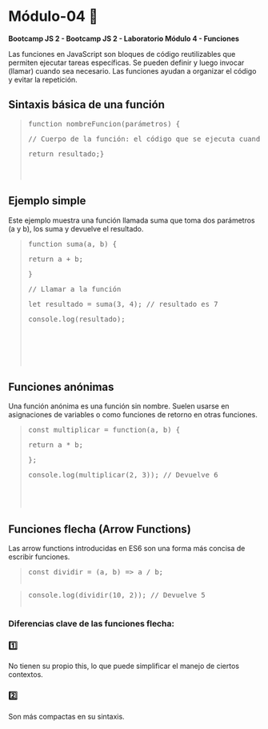 # Módulo-04  :lemon:

**Bootcamp JS 2 - Bootcamp JS 2 - Laboratorio Módulo 4 - Funciones**

Las funciones en JavaScript son bloques de código reutilizables que permiten ejecutar tareas específicas. Se pueden definir y luego invocar (llamar) cuando sea necesario. Las funciones ayudan a organizar el código y evitar la repetición.

## Sintaxis básica de una función

><pre>function nombreFuncion(parámetros) {
><pre>// Cuerpo de la función: el código que se ejecuta cuando se llama la función
><pre>return resultado;}

## Ejemplo simple

Este ejemplo muestra una función llamada suma que toma dos parámetros (a y b), los suma y devuelve el resultado.


><pre>function suma(a, b) {
><pre>return a + b;
><pre>}
><pre>// Llamar a la función
><pre>let resultado = suma(3, 4); // resultado es 7
><pre>console.log(resultado);

## Funciones anónimas

Una función anónima es una función sin nombre. Suelen usarse en asignaciones de variables o como funciones de retorno en otras funciones.


><pre>const multiplicar = function(a, b) {
><pre>return a * b;
><pre>};
><pre>console.log(multiplicar(2, 3)); // Devuelve 6

## Funciones flecha (Arrow Functions)

Las arrow functions introducidas en ES6 son una forma más concisa de escribir funciones.


><pre>const dividir = (a, b) => a / b;

><pre>console.log(dividir(10, 2)); // Devuelve 5

### Diferencias clave de las funciones flecha:

### :one:

 No tienen su propio this, lo que puede simplificar el manejo de ciertos contextos.

### :two:

Son más compactas en su sintaxis.
